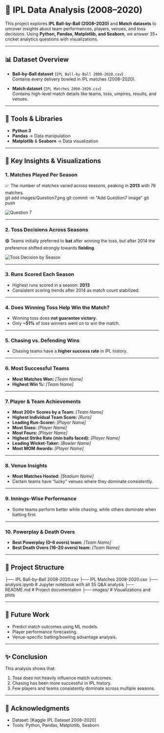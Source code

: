  # 🏏 IPL Data Analysis (2008–2020)

This project explores **IPL Ball-by-Ball (2008–2020)** and **Match datasets** to uncover insights about team performances, players, venues, and toss decisions. Using **Python, Pandas, Matplotlib, and Seaborn**, we answer 35+ cricket analytics questions with visualizations.  

---

## 📊 Dataset Overview
- **Ball-by-Ball dataset** (`IPL Ball-by-Ball 2008-2020.csv`)  
  Contains every delivery bowled in IPL matches (2008–2020).  

- **Match dataset** (`IPL Matches 2008-2020.csv`)  
  Contains high-level match details like teams, toss, umpires, results, and venues.  

---

## 🔧 Tools & Libraries
- **Python 3**  
- **Pandas** → Data manipulation  
- **Matplotlib** & **Seaborn** → Data visualization  

---

## 📌 Key Insights & Visualizations

### 1. Matches Played Per Season
📈 The number of matches varied across seasons, peaking in **2013** with 76 matches.  
git add images/Question7.png
git commit -m "Add Question7 image"
git push

![Question 7](images/Question7.png)




---

### 2. Toss Decisions Across Seasons
🟢 Teams initially preferred to **bat** after winning the toss, but after 2014 the preference shifted strongly towards **fielding**.  

![Toss Decision by Season](images/Question7.png)

---

### 3. Runs Scored Each Season
- Highest runs scored in a season: **2013**  
- Consistent scoring trends after 2014 as match count stabilized.  

---

### 4. Does Winning Toss Help Win the Match?
- Winning toss does **not guarantee victory**.  
- Only **~51%** of toss winners went on to win the match.  

---

### 5. Chasing vs. Defending Wins
- Chasing teams have a **higher success rate** in IPL history.  

---

### 6. Most Successful Teams
- **Most Matches Won:** *[Team Name]*  
- **Highest Win %:** *[Team Name]*  

---

### 7. Player & Team Achievements
- **Most 200+ Scores by a Team:** *[Team Name]*  
- **Highest Individual Team Score:** *[Runs]*  
- **Leading Run-Scorer:** *[Player Name]*  
- **Most Sixes:** *[Player Name]*  
- **Most Fours:** *[Player Name]*  
- **Highest Strike Rate (min balls faced):** *[Player Name]*  
- **Leading Wicket-Taker:** *[Bowler Name]*  
- **Most MOM Awards:** *[Player Name]*  

---

### 8. Venue Insights
- **Most Matches Hosted:** *[Stadium Name]*  
- Certain teams have “lucky” venues where they dominate consistently.  

---

### 9. Innings-Wise Performance
- Some teams perform better while chasing, while others dominate when batting first.  

---

### 10. Powerplay & Death Overs
- **Best Powerplay (0–6 overs) team:** *[Team Name]*  
- **Best Death Overs (16–20 overs) team:** *[Team Name]*  

---

## 📂 Project Structure
├── IPL Ball-by-Ball 2008-2020.csv
├── IPL Matches 2008-2020.csv
├── analysis.ipynb # Jupyter notebook with all 35 Q&A analysis
├── README.md # Project documentation
├── images/ # Visualizations and plots


---

## 🚀 Future Work
- Predict match outcomes using ML models.  
- Player performance forecasting.  
- Venue-specific batting/bowling advantage analysis.  

---

## ✨ Conclusion
This analysis shows that:
1. Toss does not heavily influence match outcomes.  
2. Chasing has been more successful in IPL history.  
3. Few players and teams consistently dominate across multiple seasons.  

---

## 🙌 Acknowledgments
- Dataset: [Kaggle IPL Dataset 2008–2020]  
- Tools: Python, Pandas, Matplotlib, Seaborn  
